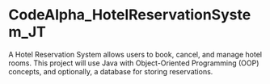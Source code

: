 # CodeAlpha_HotelReservationSystem_JT
A Hotel Reservation System allows users to book, cancel, and manage hotel rooms. This project will use Java with Object-Oriented Programming (OOP) concepts, and optionally, a database for storing reservations.
